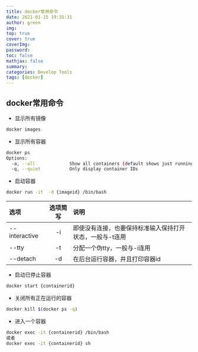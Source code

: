 ```yaml
---
title: docker常用命令
date: 2021-01-15 19:35:31
author: green
img: 
top: true
cover: true
coverImg: 
password: 
toc: false
mathjax: false
summary: 
categories: Develop Tools
tags: [docker]
---
```


## docker常用命令

- 显示所有镜像
```bash
docker images
```

- 显示所有容器
```bash
docker ps
Options:
  -a, --all             Show all containers (default shows just running)
  -q, --quiet           Only display container IDs
```

- 启动容器
```bash
docker run -it  -d {imageid} /bin/bash
```
|选项|选项简写|说明|
|:---|:--:|:---|
|--interactive|-i|即使没有连接，也要保持标准输入保持打开状态，一般与-t连用|
|--tty|-t|分配一个伪tty，一般与-i连用|
|--detach|-d|在后台运行容器，并且打印容器id|


- 启动已停止容器
```bash
docker start {containerid}
```

- 关闭所有正在运行的容器
```bash
docker kill $(docker ps -q)
```

- 进入一个容器
```bash
docker exec -it {containerid} /bin/bash
或者
docker exec -it {containerid} sh
```
